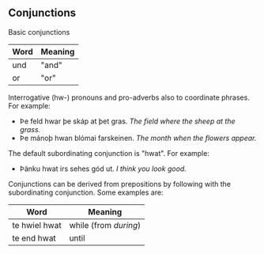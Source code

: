 ## Conjunctions

Basic conjunctions

| Word | Meaning |
| ---- | ------- |
| und  | "and"   |
| or   | "or"    |

Interrogative (hw-) pronouns and pro-adverbs also to coordinate phrases. For
example:

- Þe feld hwar þe skáp at þet gras. _The field where the sheep at the grass._
- Þe mánoþ hwan blómai farskeinen. _The month when the flowers appear._

The default subordinating conjunction is "hwat". For example:

- Þänku hwat irs sehes gód ut. _I think you look good._

Conjunctions can be derived from prepositions by following with the
subordinating conjunction. Some examples are:

| Word          | Meaning               |
| ------------- | --------------------- |
| te hwiel hwat | while (from _during_) |
| te end hwat   | until                 |
